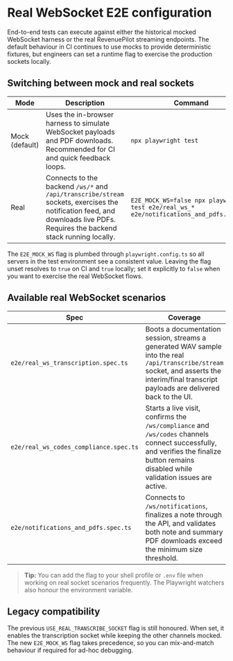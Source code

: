 # Real WebSocket E2E configuration

End-to-end tests can execute against either the historical mocked WebSocket
harness or the real RevenuePilot streaming endpoints. The default behaviour in
CI continues to use mocks to provide deterministic fixtures, but engineers can
set a runtime flag to exercise the production sockets locally.

## Switching between mock and real sockets

| Mode  | Description | Command |
| --- | --- | --- |
| Mock (default) | Uses the in-browser harness to simulate WebSocket payloads and PDF downloads. Recommended for CI and quick feedback loops. | `npx playwright test` |
| Real | Connects to the backend `/ws/*` and `/api/transcribe/stream` sockets, exercises the notification feed, and downloads live PDFs. Requires the backend stack running locally. | `E2E_MOCK_WS=false npx playwright test e2e/real_ws_* e2e/notifications_and_pdfs.spec.ts` |

The `E2E_MOCK_WS` flag is plumbed through `playwright.config.ts` so all servers
in the test environment see a consistent value. Leaving the flag unset resolves
to `true` on CI and `true` locally; set it explicitly to `false` when you want to
exercise the real WebSocket flows.

## Available real WebSocket scenarios

| Spec | Coverage |
| --- | --- |
| `e2e/real_ws_transcription.spec.ts` | Boots a documentation session, streams a generated WAV sample into the real `/api/transcribe/stream` socket, and asserts the interim/final transcript payloads are delivered back to the UI. |
| `e2e/real_ws_codes_compliance.spec.ts` | Starts a live visit, confirms the `/ws/compliance` and `/ws/codes` channels connect successfully, and verifies the finalize button remains disabled while validation issues are active. |
| `e2e/notifications_and_pdfs.spec.ts` | Connects to `/ws/notifications`, finalizes a note through the API, and validates both note and summary PDF downloads exceed the minimum size threshold. |

> **Tip:** You can add the flag to your shell profile or `.env` file when working
> on real socket scenarios frequently. The Playwright watchers also honour the
> environment variable.

## Legacy compatibility

The previous `USE_REAL_TRANSCRIBE_SOCKET` flag is still honoured. When set, it
enables the transcription socket while keeping the other channels mocked. The
new `E2E_MOCK_WS` flag takes precedence, so you can mix-and-match behaviour if
required for ad-hoc debugging.
